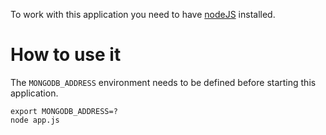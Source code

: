 To work with this application you need to have [nodeJS](https://nodejs.dev) installed.

# How to use it

The `MONGODB_ADDRESS` environment needs to be defined before starting this application.

```
export MONGODB_ADDRESS=? 
node app.js
```


